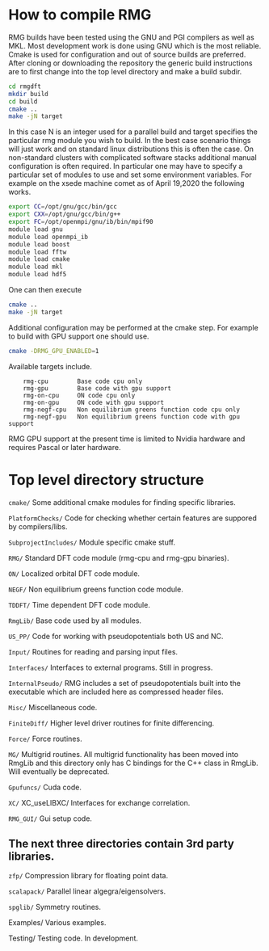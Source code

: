 
# How to compile RMG
RMG builds have been tested using the GNU and PGI compilers as well as MKL.
Most development work is done using GNU which is the most reliable.
Cmake is used for configuration and out of source builds are preferred.
After cloning or downloading the repository the generic build instructions
are to first change into the top level directory and make a build subdir.

```Bash
cd rmgdft 
mkdir build
cd build
cmake ..
make -jN target
```

In this case N is an integer used for a parallel build and target specifies
the particular rmg module you wish to build. In the best case scenario things
will just work and on standard linux distributions this is often the case. On
non-standard clusters with complicated software stacks additional manual
configuration is often required. In particular one may have to specify a
particular set of modules to use and set some environment variables. For
example on the xsede machine comet as of April 19,2020 the following works.

```Bash
export CC=/opt/gnu/gcc/bin/gcc
export CXX=/opt/gnu/gcc/bin/g++
export FC=/opt/openmpi/gnu/ib/bin/mpif90
module load gnu
module load openmpi_ib
module load boost
module load fftw
module load cmake
module load mkl
module load hdf5
```

One can then execute
```Bash
cmake ..
make -jN target
```

Additional configuration may be performed at the cmake step. For example to
build with GPU support one should use.

```Bash
cmake -DRMG_GPU_ENABLED=1
```

Available targets include.
```
    rmg-cpu        Base code cpu only
    rmg-gpu        Base code with gpu support
    rmg-on-cpu     ON code cpu only
    rmg-on-gpu     ON code with gpu support
    rmg-negf-cpu   Non equilibrium greens function code cpu only
    rmg-negf-gpu   Non equilibrium greens function code with gpu support
```
RMG GPU support at the present time is limited to Nvidia hardware and requires
Pascal or later hardware.


# Top level directory structure

```cmake/```
  Some additional cmake modules for finding specific libraries.

```PlatformChecks/```
  Code for checking whether certain features are suppored by compilers/libs.

```SubprojectIncludes/```
  Module specific cmake stuff.

```RMG/```
  Standard DFT code module (rmg-cpu and rmg-gpu binaries).

```ON/```
  Localized orbital DFT code module.

```NEGF/```
  Non equilibrium greens function code module.

```TDDFT/```
  Time dependent DFT code module.

```RmgLib/```
  Base code used by all modules.

```US_PP/```
  Code for working with pseudopotentials both US and NC.

```Input/```
  Routines for reading and parsing input files.

```Interfaces/```
  Interfaces to external programs. Still in progress.

```InternalPseudo/```
  RMG includes a set of pseudopotentials built into the executable which
  are included here as compressed header files.

```Misc/```
  Miscellaneous code.

```FiniteDiff/```
  Higher level driver routines for finite differencing.

```Force/```
  Force routines.

```MG/```
  Multigrid routines. All multigrid functionality has been moved into RmgLib and this
  directory only has C bindings for the C++ class in RmgLib. Will eventually be deprecated.

```Gpufuncs/```
  Cuda code.

```XC/```
XC_useLIBXC/
  Interfaces for exchange correlation.

```RMG_GUI/```
  Gui setup code.


## The next three directories contain 3rd party  libraries.

```zfp/```
  Compression library for floating point data.

```scalapack/```
  Parallel linear algegra/eigensolvers.

```spglib/```
  Symmetry routines.

Examples/
  Various examples.

Testing/
  Testing code. In development.

